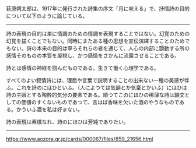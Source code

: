萩原朔太郎は、1917年に発行された詩集の序文「月に吠える」で、抒情詩の目的について以下のように論じている。

-----------

詩の表現の目的は単に情調のための情調を表現することではない。幻覚のための幻覚を描くことでもない。同時にまたある種の思想を宣伝演繹することのためでもない。詩の本来の目的は寧ろそれらの者を通じて、人心の内部に顫動する所の感情そのものの本質を凝視し、かつ感情をさかんに流露させることである。

詩とは感情の神経を掴んだものである。生きて働く心理学である。

すべてのよい叙情詩には、理屈や言葉で説明することの出来ない一種の美感が伴ふ。これを詩のにほひといふ。（人によつては気韻とか気稟とかいふ）にほひは詩の主眼とする陶酔的気分の要素である。順つてこのにほひの稀薄な詩は韻文としての価値のすくないものであつて、言はば香味を欠いた酒のやうなものである。かういふ酒を私は好まない。

詩の表現は素樸なれ、詩のにほひは芳純でありたい。

---
https://www.aozora.gr.jp/cards/000067/files/859_21656.html
